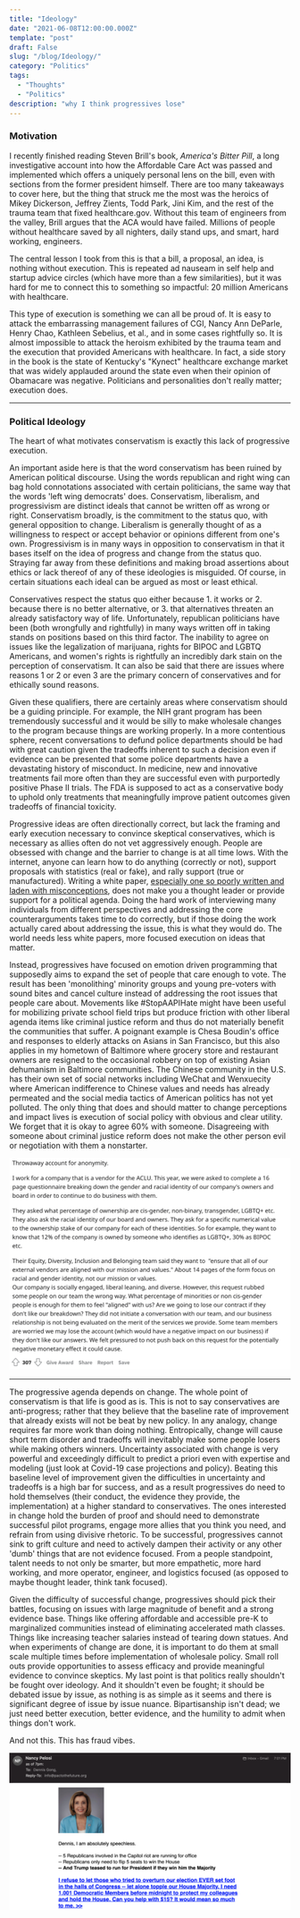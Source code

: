 ```yaml
---
title: "Ideology"
date: "2021-06-08T12:00:00.000Z"
template: "post"
draft: False
slug: "/blog/Ideology/"
category: "Politics"
tags:
  - "Thoughts"
  - "Politics"
description: "why I think progressives lose"
---
```


### Motivation

I recently finished reading Steven Brill's book, _America's Bitter Pill_, a long investigative account into how the Affordable Care Act was passed and implemented which offers a uniquely personal lens on the bill, even with sections from the former president himself. There are too many takeaways to cover here, but the thing that struck me the most was the heroics of Mikey Dickerson, Jeffrey Zients, Todd Park, Jini Kim, and the rest of the trauma team that fixed healthcare.gov. Without this team of engineers from the valley, Brill argues that the ACA would have failed. Millions of people without healthcare saved by all nighters, daily stand ups, and smart, hard working, engineers.

The central lesson I took from this is that a bill, a proposal, an idea, is nothing without execution. This is repeated ad nauseam in self help and startup advice circles (which have more than a few similarities), but it was hard for me to connect this to something so impactful: 20 million Americans with healthcare.

This type of execution is something we can all be proud of. It is easy to attack the embarrassing management failures of CGI, Nancy Ann DeParle, Henry Chao, Kathleen Sebelius, et al., and in some cases rightfully so. It is almost impossible to attack the heroism exhibited by the trauma team and the execution that provided Americans with healthcare. In fact, a side story in the book is the state of Kentucky's "Kynect" healthcare exchange market that was widely applauded around the state even when their opinion of Obamacare was negative. Politicians and personalities don't really matter; execution does.

***

### Political Ideology

The heart of what motivates conservatism is exactly this lack of progressive execution.

An important aside here is that the word conservatism has been ruined by American political discourse. Using the words republican and right wing can bag hold connotations associated with certain politicians, the same way that the words 'left wing democrats' does. Conservatism, liberalism, and progressivism are distinct ideals that cannot be written off as wrong or right. Conservatism broadly, is the commitment to the status quo, with general opposition to change. Liberalism is generally thought of as a willingness to respect or accept behavior or opinions different from one's own. Progressivism is in many ways in opposition to conservatism in that it bases itself on the idea of progress and change from the status quo. Straying far away from these definitions and making broad assertions about ethics or lack thereof of any of these ideologies is misguided. Of course, in certain situations each ideal can be argued as most or least ethical.

Conservatives respect the status quo either because 1. it works or 2. because there is no better alternative, or 3. that alternatives threaten an already satisfactory way of life. Unfortunately, republican politicians have been (both wrongfully and rightfully) in many ways written off in taking stands on positions based on this third factor. The inability to agree on issues like the legalization of marijuana, rights for BIPOC and LGBTQ Americans, and women's rights is rightfully an incredibly dark stain on the perception of conservatism. It can also be said that there are issues where reasons 1 or 2 or even 3 are the primary concern of conservatives and for ethically sound reasons.

Given these qualifiers, there are certainly areas where conservatism should be a guiding principle. For example, the NIH grant program has been tremendously successful and it would be silly to make wholesale changes to the program because things are working properly. In a more contentious sphere, recent conversations to defund police departments should be had with great caution given the tradeoffs inherent to such a decision even if evidence can be presented that some police departments have a devastating history of misconduct. In medicine, new and innovative treatments fail more often than they are successful even with purportedly positive Phase II trials. The FDA is supposed to act as a conservative body to uphold only treatments that meaningfully improve patient outcomes given tradeoffs of financial toxicity.

Progressive ideas are often directionally correct, but lack the framing and early execution necessary to convince skeptical conservatives, which is necessary as allies often do not vet aggressively enough. People are obsessed with change and the barrier to change is at all time lows. With the internet, anyone can learn how to do anything (correctly or not), support proposals with statistics (real or fake), and rally support (true or manufactured). Writing a white paper, [especially one so poorly written and laden with misconceptions](https://porter.house.gov/uploadedfiles/final_pharma_ma_and_innovation_report_january_2021.pdf), does not make you a thought leader or provide support for a political agenda. Doing the hard work of interviewing many individuals from different perspectives and addressing the core counterarguments takes time to do correctly, but if those doing the work actually cared about addressing the issue, this is what they would do. The world needs less white papers, more focused execution on ideas that matter.

Instead, progressives have focused on emotion driven programming that supposedly aims to expand the set of people that care enough to vote. The result has been 'monolithing' minority groups and young pre-voters with sound bites and cancel culture instead of addressing the root issues that people care about. Movements like #StopAAPIHate might have been useful for mobilizing private school field trips but produce friction with other liberal agenda items like criminal justice reform and thus do not materially benefit the communities that suffer. A poignant example is Chesa Boudin's office and responses to elderly attacks on Asians in San Francisco, but this also applies in my hometown of Baltimore where grocery store and restaurant owners are resigned to the occasional robbery on top of existing Asian dehumanism in Baltimore communities. The Chinese community in the U.S. has their own set of social networks including WeChat and Wenxuecity where American indifference to Chinese values and needs has already permeated and the social media tactics of American politics has not yet polluted. The only thing that does and should matter to change perceptions and impact lives is execution of social policy with obvious and clear utility. We forget that it is okay to agree 60% with someone. Disagreeing with someone about criminal justice reform does not make the other person evil or negotiation with them a nonstarter.

![The ACLU](ACLU.jpg "The ACLU")

***

The progressive agenda depends on change. The whole point of conservatism is that life is good as is. This is not to say conservatives are anti-progress; rather that they believe that the baseline rate of improvement that already exists will not be beat by new policy. In any analogy, change requires far more work than doing nothing. Entropically, change will cause short term disorder and tradeoffs will inevitably make some people losers while making others winners. Uncertainty associated with change is very powerful and exceedingly difficult to predict a priori even with expertise and modeling (just look at Covid-19 case projections and policy). Beating this baseline level of improvement given the difficulties in uncertainty and tradeoffs is a high bar for success, and as a result progressives do need to hold themselves (their conduct, the evidence they provide, the implementation) at a higher standard to conservatives. The ones interested in change hold the burden of proof and should need to demonstrate successful pilot programs, engage more allies that you think you need, and refrain from using divisive rhetoric. To be successful, progressives cannot sink to grift culture and need to actively dampen their activity or any other 'dumb' things that are not evidence focused. From a people standpoint, talent needs to not only be smarter, but more empathetic, more hard working, and more operator, engineer, and logistics focused (as opposed to maybe thought leader, think tank focused).

Given the difficulty of successful change, progressives should pick their battles, focusing on issues with large magnitude of benefit and a strong evidence base. Things like offering affordable and accessible pre-K to marginalized communities instead of eliminating accelerated math classes. Things like increasing teacher salaries instead of tearing down statues. And when experiments of change are done, it is important to do them at small scale multiple times before implementation of wholesale policy. Small roll outs provide opportunities to assess efficacy and provide meaningful evidence to convince skeptics. My last point is that politics really shouldn't be fought over ideology. And it shouldn't even be fought; it should be debated issue by issue, as nothing is as simple as it seems and there is significant degree of issue by issue nuance. Bipartisanship isn't dead; we just need better execution, better evidence, and the humility to admit when things don't work.

And not this. This has fraud vibes.

![Pelosi](Pelosi.jpg "Nancy")
